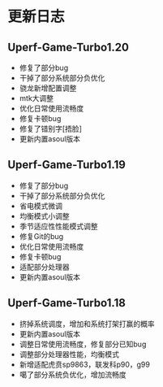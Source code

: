 # 更新日志

## Uperf-Game-Turbo1.20

- 修复了部分bug
- 干掉了部分系统部分负优化
- 骁龙新增配置调整
- mtk大调整
- 优化日常使用流畅度
- 修复卡顿bug
- 修复了错别字[捂脸]
- 更新内置asoul版本

## Uperf-Game-Turbo1.19

- 修复了部分bug 
- 干掉了部分系统部分负优化
- 省电模式微调
- 均衡模式小调整 
- 季节适应性性能模式调整 
- 修复Git的bug 
- 优化日常使用流畅度 
- 修复卡顿bug 
- 适配部分处理器
- 更新内置asoul版本

## Uperf-Game-Turbo1.18

- 挤掉系统调度，增加和系统打架打赢的概率
- 更新内置asoul版本
- 调整日常使用流畅度，修复部分已知bug
- 调整部分处理器性能，均衡模式
- 新增适配虎贲sp9863，联发科p90，g99
- 噶了部分系统负优化，增加流畅度

